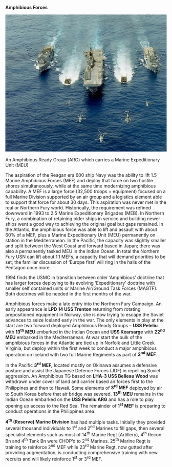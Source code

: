 **Amphibious Forces**

<img src="/assets\images\nato\us\navy\amphibious\image1.jpg" style="width:6.5in;height:4.45694in" />

An Amphibious Ready Group (ARG) which carries a Marine Expeditionary
Unit (MEU)

The aspiration of the Reagan era 600 ship Navy was the ability to lift
1.5 Marine Amphibious Forces (MEF) and deploy that force on two hostile
shores simultaneously, while at the same time modernizing amphibious
capability. A MEF is a large force (32,500 troops + equipment) focused
on a full Marine Division supported by an air group and a logistics
element able to support that force for about 30 days. This aspiration
was never met in the real or Northern Fury world. Historically, the
requirement was refined downward in 1993 to 2.5 Marine Expeditionary
Brigades (MEB). In Northern Fury, a combination of retaining older ships
in service and building newer ships went a good way to achieving the
original goal but gaps remained. In the Atlantic, the amphibious force
was able to lift and assault with about 60% of a MEF, plus a Marine
Expeditionary Unit (MEU) permanently on station in the Mediterranean. In
the Pacific, the capacity was slightly smaller and split between the
West Coast and forward based in Japan; there was also a permanently
tasked MEU in the Indian Ocean. In total the Northern Fury USN can lift
about 1.1 MEFs, a capacity that will demand priorities to be set; the
familiar discussion of ‘Europe first’ will ring in the halls of the
Pentagon once more.

1994 finds the USMC in transition between older ‘Amphibious’ doctrine
that has larger forces deploying to its evolving ‘Expeditionary’
doctrine with smaller self contained units or Marine Air/Ground Task
Forces (MAGTF). Both doctrines will be needed in the first months of the
war.

Amphibious forces make a late entry into the Northern Fury Campaign. An
early appearance is **LPD 14 USS Trenton** returning from rotating
prepositioned equipment in Norway, she is now trying to escape the
Soviet advances to seize Iceland early in the war. The only elements in
play at the start are two forward deployed Amphibious Ready Groups –
**USS Peleliu** with **13<sup>th</sup> MEU** embarked in the Indian
Ocean and **USS Kearsarge** with **22<sup>nd</sup> MEU** embarked in the
Mediterranean. At war start the bulk of the amphibious forces in the
Atlantic are tied up in Norfolk and Little Creek Virginia, but deploy
within the first week to conduct a major amphibious operation on Iceland
with two full Marine Regiments as part of **2<sup>nd</sup> MEF**.

In the Pacific **3<sup>rd</sup> MEF,** located mostly on Okinawa assumes
a defensive posture and assist the Japanese Defence Forces (JDF) in
repelling Soviet aggression. An Amphibious TG based on **LHA-3 USS
Belleau Wood** was withdrawn under cover of land and carrier based air
forces first to the Philippines and then to Hawaii. Some elements of
**3<sup>rd</sup> MEF** deployed by air to South Korea before that air
bridge was severed. **13<sup>th</sup> MEU** remains in the Indian Ocean
embarked on the **USS Peleliu ARG** and has a role to play opening up
access to the Red Sea. The remainder of **1<sup>st</sup> MEF** is
preparing to conduct operations in the Philippines area.

**4<sup>th</sup> (Reserve) Marine Division** has had multiple tasks.
Initially they provided several thousand individuals to 1<sup>st</sup>
and 2<sup>nd</sup> Marines to fill gaps, then several specialist
elements such as most of 14<sup>th</sup> Marine Regt (Artillery),
4<sup>th</sup> Recon Bn and 4<sup>th</sup> Tank Bn were CHOP’d to
2<sup>nd</sup> Marines. 25<sup>th</sup> Marine Regt is training to
reinforce 2<sup>nd</sup> MEF while 23<sup>rd</sup> Marine Regt, now
gutted after providing augmentation, is conducting comprehensive
training with new recruits and will likely reinforce 1<sup>st</sup> or
3<sup>rd</sup> MEF.
